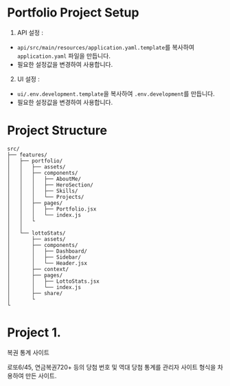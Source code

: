# Portfolio Project Setup

1. API 설정 :
  - `api/src/main/resources/application.yaml.template`를 복사하여 `application.yaml` 파일을 만듭니다.
  - 필요한 설정값을 변경하여 사용합니다.

2. UI 설정 :
  - `ui/.env.development.template`을 복사하여 `.env.development`를 만듭니다.
  - 필요한 설정값을 변경하여 사용합니다.


# Project Structure
```
src/
├── features/
│   ├── portfolio/
│   │   ├── assets/
│   │   ├── components/
│   │   │   ├── AboutMe/
│   │   │   ├── HeroSection/
│   │   │   ├── Skills/
│   │   │   └── Projects/
│   │   ├── pages/
│   │   │   ├── Portfolio.jsx
│   │   │   └── index.js
│   │   └
│   │
│   └── lottoStats/
│       ├── assets/
│       ├── components/
│       │   ├── Dashboard/
│       │   ├── Sidebar/
│       │   └── Header.jsx
│       ├── context/
│       ├── pages/
│       │   ├── LottoStats.jsx
│       │   └── index.js
│       ├── share/
│       └
└
```

# Project 1.
복권 통계 사이트

로또6/45, 연금복권720+ 등의 당첨 번호 및 역대 당첨 통계를
관리자 사이트 형식을 차용하여 만든 사이트.
